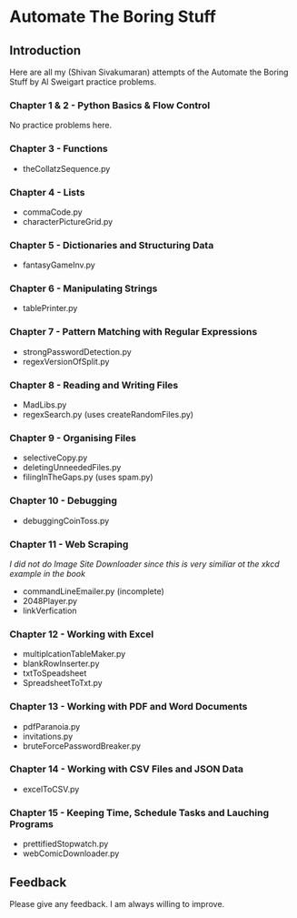 # Automate The Boring Stuff

## Introduction

Here are all my (Shivan Sivakumaran) attempts of the Automate the Boring Stuff by Al Sweigart practice problems.

### Chapter 1 & 2 - Python Basics & Flow Control

No practice problems here.

### Chapter 3 - Functions

- theCollatzSequence.py

### Chapter 4 - Lists

- commaCode.py
- characterPictureGrid.py

### Chapter 5 - Dictionaries and Structuring Data

- fantasyGameInv.py

### Chapter 6 - Manipulating Strings

- tablePrinter.py

### Chapter 7 - Pattern Matching with Regular Expressions

- strongPasswordDetection.py
- regexVersionOfSplit.py

### Chapter 8 - Reading and Writing Files

- MadLibs.py
- regexSearch.py (uses createRandomFiles.py)

### Chapter 9 - Organising Files

- selectiveCopy.py
- deletingUnneededFiles.py
- filingInTheGaps.py (uses spam.py)

### Chapter 10 - Debugging

- debuggingCoinToss.py

### Chapter 11 - Web Scraping

*I did not do Image Site Downloader since this is very similiar ot the xkcd example in the book*

- commandLineEmailer.py (incomplete)
- 2048Player.py
- linkVerfication

### Chapter 12 - Working with Excel

- multiplcationTableMaker.py
- blankRowInserter.py
- txtToSpeadsheet
- SpreadsheetToTxt.py

### Chapter 13 - Working with PDF and Word Documents

- pdfParanoia.py
- invitations.py
- bruteForcePasswordBreaker.py

### Chapter 14 - Working with CSV Files and JSON Data

- excelToCSV.py

### Chapter 15 - Keeping Time, Schedule Tasks and Lauching Programs

- prettifiedStopwatch.py
- webComicDownloader.py

## Feedback

Please give any feedback. I am always willing to improve.